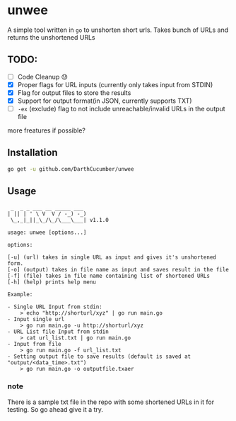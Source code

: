 # unwee

A simple tool written in `go` to unshorten short urls.
Takes bunch of URLs and returns the unshortened URLs

## TODO:

- [ ] Code Cleanup 😓 
- [x] Proper flags for URL inputs (currently only takes input from STDIN)
- [x] Flag for output files to store the results
- [x] Support for output format(in JSON, currently supports TXT)
- [ ] `-ex` (exclude) flag to not include unreachable/invalid URLs in the output file

more freatures if possible?

## Installation

```bash
go get -u github.com/DarthCucumber/unwee
```

## Usage

```
 _  _ _ ___ __ _____ ___ 
| || | ' \ V  V / -_) -_)
 \_,_|_||_\_/\_/\___\___| v1.1.0
 
usage: unwee [options...]

options: 

[-u] (url) takes in single URL as input and gives it's unshortened form.
[-o] (output) takes in file name as input and saves result in the file
[-f] (file) takes in file name containing list of shortened URLs
[-h] (help) prints help menu

Example:

- Single URL Input from stdin:
	> echo "http://shorturl/xyz" | go run main.go
- Input single url
	> go run main.go -u http://shorturl/xyz
- URL List file Input from stdin
	> cat url_list.txt | go run main.go 
- Input from file
	> go run main.go -f url_list.txt
- Setting output file to save results (default is saved at "output/<data_time>.txt")
	> go run main.go -o outputfile.txaer
```

### note
There is a sample txt file in the repo with some shortened URLs in it for testing. So go ahead give it a try.
